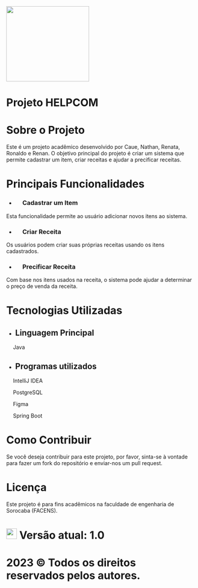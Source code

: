 <img src="https://i.pinimg.com/originals/4c/c7/ee/4cc7eeb2de902c97ab2a3b6c0bd4c10b.gif" width="220" height="200"/>

# Projeto HELPCOM

# Sobre o Projeto
Este é um projeto acadêmico desenvolvido por Caue, Nathan, Renata, Ronaldo e Renan. O objetivo principal do projeto é criar um sistema que permite cadastrar um item, criar receitas e ajudar a precificar receitas.

# Principais Funcionalidades

- ### <img src="https://cdn-icons-png.flaticon.com/256/6742/6742656.png" width="15" height="15"/> Cadastrar um Item
Esta funcionalidade permite ao usuário adicionar novos itens ao sistema.

- ### <img src="https://cdn-icons-png.flaticon.com/256/683/683488.png" width="15" height="15"/> Criar Receita
Os usuários podem criar suas próprias receitas usando os itens cadastrados.

- ### <img src="https://cdn-icons-png.flaticon.com/256/2450/2450176.png" width="15" height="15"/> Precificar Receita 
Com base nos itens usados na receita, o sistema pode ajudar a determinar o preço de venda da receita.


# Tecnologias Utilizadas

- ## Linguagem Principal
<img src="https://cdn.jsdelivr.net/gh/devicons/devicon/icons/java/java-original.svg" width="14" height="14"/> Java


- ## Programas utilizados
<img src="https://cdn.jsdelivr.net/gh/devicons/devicon/icons/intellij/intellij-original.svg" width="14" height="14"/> IntelliJ IDEA


<img src="https://cdn.jsdelivr.net/gh/devicons/devicon/icons/postgresql/postgresql-original.svg" width="14" height="14"/> PostgreSQL


<img src="https://cdn.jsdelivr.net/gh/devicons/devicon/icons/figma/figma-original.svg" width="14" height="14"/> Figma 


<img src="https://cdn.jsdelivr.net/gh/devicons/devicon/icons/spring/spring-original.svg" width="14" height="14"/> Spring Boot

# Como Contribuir
Se você deseja contribuir para este projeto, por favor, sinta-se à vontade para fazer um fork do repositório e enviar-nos um pull request.

# Licença
Este projeto é para fins acadêmicos na faculdade de engenharia de Sorocaba (FACENS). 

# <img src="https://cdn-icons-png.flaticon.com/256/3098/3098186.png" width="28" height="28"/> Versão atual: 1.0

# 2023 © Todos os direitos reservados pelos autores.
